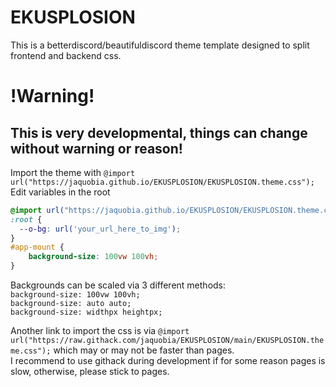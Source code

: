 # EKUSPLOSION  
This is a betterdiscord/beautifuldiscord theme template designed to split frontend and backend css.  
# !Warning!
## This is very developmental, things can change without warning or reason!
  
Import the theme with `@import url("https://jaquobia.github.io/EKUSPLOSION/EKUSPLOSION.theme.css");`  
Edit variables in the root
```css
@import url("https://jaquobia.github.io/EKUSPLOSION/EKUSPLOSION.theme.css");
:root {
  --o-bg: url('your_url_here_to_img');
}
#app-mount {
	background-size: 100vw 100vh;
}
```
Backgrounds can be scaled via 3 different methods:  
`background-size: 100vw 100vh;`  
`background-size: auto auto;`  
`background-size: widthpx heightpx;`  
  
Another link to import the css is via `@import url("https://raw.githack.com/jaquobia/EKUSPLOSION/main/EKUSPLOSION.theme.css");` which may or may not be faster than pages.  
I recommend to use githack during development if for some reason pages is slow, otherwise, please stick to pages.
